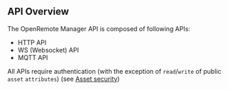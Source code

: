 ## API Overview
The OpenRemote Manager API is composed of following APIs:

* HTTP API
* WS (Websocket) API
* MQTT API

All APIs require authentication (with the exception of `read`/`write` of public `asset` `attributes`) (see [Asset security](./User-Guide%3A-Asset-Security))